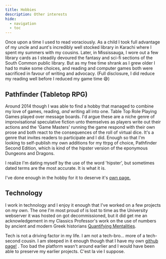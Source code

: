 ```yaml
---
title: Hobbies
description: Other interests
hide: 
  - navigation
  - toc
---
```


Once upon a time I used to read voraciously. As a child I took full advantage of my uncle and aunt's incredibly well stocked library in Karachi where I spent my summers with my cousins. Later, in Mississauga, I wore out a few library cards as I steadily devoured the fantasy and sci-fi sections of the South Common public library. But as my free time shrank as I grew older I had to make some choices, and reading and computer games both were sacrificed in favour of writing and advocacy. (Full disclosure, I did reduce my reading well before I reduced my game time :sweat_smile:)

## Pathfinder (Tabletop RPG)

Around 2014 though I was able to find a hobby that managed to combine my love of games, reading, *and* writing all into one. Table Top Role Playing Games played over message boards. I'd argue these are a niche genre of improvisational speculative fiction unto themselves as players write out their actions and the 'Game Masters' running the game respond with their own prose and both react to the consequences of the roll of virtual dice. It's a genre that invites readers to participate and I did. Enough so that I'm looking to self-publish my own additions for my ttrpg of choice, Pathfinder Second Edition, which is kind of the hipster version of the eponymous Dungeons and Dragons.

I realize I'm dating myself by the use of the word 'hipster', but sometimes dated terms are the most accurate. It is what it is.

I've done enough in the hobby for it to deserve it's [own page.](ttrpg.md)

## Technology

I work in technology and I enjoy it enough that I've worked on a few projects on my own. The one I'm most proud of is lost to time as the University webserver it was hosted on got decommissioned, but it did get me an acknowledgement in my Classics Professor's work on the use of numbers by ancient and modern Greek historians [Quantifying Mentalities](https://press.umich.edu/Books/Q/Quantifying-Mentalities2).

Tech is not a driving factor in my life. I am not a tech-bro... more of a tech-second cousin. I am steeped in it enough though that I have my own [github page!](https://github.com/Aazih) . Too bad the platform wasn't around earlier and I would have been able to preserve my earlier projects. C'est la vie I suppose.
